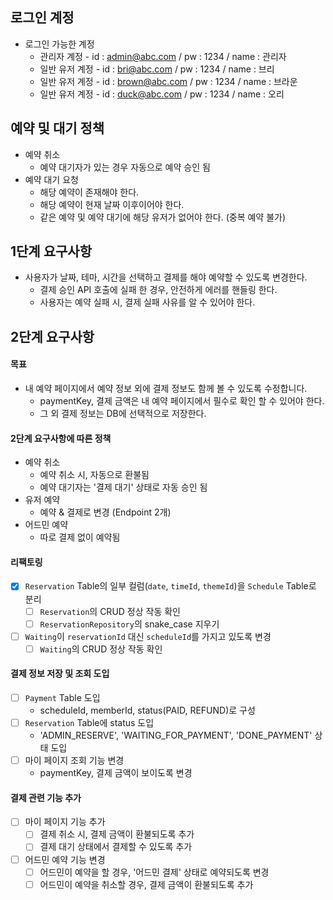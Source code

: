 ## 로그인 계정
- 로그인 가능한 계정
    - 관리자 계정 - id : admin@abc.com / pw : 1234 / name : 관리자
    - 일반 유저 계정 - id : bri@abc.com / pw : 1234 / name : 브리
    - 일반 유저 계정 - id : brown@abc.com / pw : 1234 / name : 브라운
    - 일반 유저 계정 - id : duck@abc.com / pw : 1234 / name : 오리

## 예약 및 대기 정책
- 예약 취소
  - 예약 대기자가 있는 경우 자동으로 예약 승인 됨
- 예약 대기 요청
  - 해당 예약이 존재해야 한다.
  - 해당 예약이 현재 날짜 이후이어야 한다.
  - 같은 예약 및 예약 대기에 해당 유저가 없어야 한다. (중복 예약 불가)

## 1단계 요구사항
- 사용자가 날짜, 테마, 시간을 선택하고 결제를 해야 예약할 수 있도록 변경한다.
  - 결제 승인 API 호출에 실패 한 경우, 안전하게 에러를 핸들링 한다.
  - 사용자는 예약 실패 시, 결제 실패 사유를 알 수 있어야 한다.

## 2단계 요구사항

#### 목표
- 내 예약 페이지에서 예약 정보 외에 결제 정보도 함께 볼 수 있도록 수정합니다.
  - paymentKey, 결제 금액은 내 예약 페이지에서 필수로 확인 할 수 있어야 한다.
  - 그 외 결제 정보는 DB에 선택적으로 저장한다.

#### 2단계 요구사항에 따른 정책

- 예약 취소
  - 예약 취소 시, 자동으로 환불됨
  - 예약 대기자는 '결제 대기' 상태로 자동 승인 됨
- 유저 예약
  - 예약 & 결제로 변경 (Endpoint 2개)
- 어드민 예약
  - 따로 결제 없이 예약됨

#### 리팩토링
- [x] `Reservation` Table의 일부 컬럼(`date`, `timeId`, `themeId`)을 `Schedule` Table로 분리
  - [ ] `Reservation`의 CRUD 정상 작동 확인
  - [ ] `ReservationRepository`의 snake_case 지우기
- [ ] `Waiting`이 `reservationId` 대신 `scheduleId`를 가지고 있도록 변경
  - [ ] `Waiting`의 CRUD 정상 작동 확인

#### 결제 정보 저장 및 조회 도입
- [ ] `Payment` Table 도입
  - scheduleId, memberId, status(PAID, REFUND)로 구성
- [ ] `Reservation` Table에 status 도입
  - 'ADMIN_RESERVE', 'WAITING_FOR_PAYMENT', 'DONE_PAYMENT' 상태 도입
- [ ] 마이 페이지 조회 기능 변경
  - paymentKey, 결제 금액이 보이도록 변경

#### 결제 관련 기능 추가
- [ ] 마이 페이지 기능 추가
  - [ ] 결제 취소 시, 결제 금액이 환불되도록 추가
  - [ ] 결제 대기 상태에서 결제할 수 있도록 추가
- [ ] 어드민 예약 기능 변경
  - [ ] 어드민이 예약을 할 경우, '어드민 결제' 상태로 예약되도록 변경
  - [ ] 어드민이 예약을 취소할 경우, 결제 금액이 환불되도록 추가
